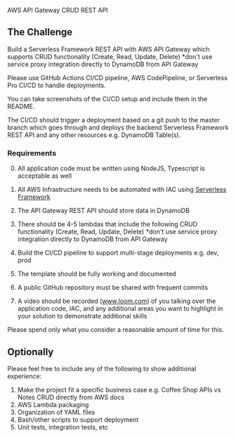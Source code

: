  AWS API Gateway CRUD REST API

## The Challenge

Build a Serverless Framework REST API with AWS API Gateway which supports CRUD functionality (Create, Read, Update, Delete) *don't use service proxy integration directly to DynamoDB from API Gateway

Please use GitHub Actions CI/CD pipeline, AWS CodePipeline, or Serverless Pro CI/CD to handle deployments.

You can take screenshots of the CI/CD setup and include them in the README.

The CI/CD should trigger a deployment based on a git push to the master branch which goes through and deploys the backend Serverless Framework REST API and any other resources e.g. DynamoDB Table(s).

### Requirements

0. All application code must be written using NodeJS, Typescript is acceptable as well

1. All AWS Infrastructure needs to be automated with IAC using [Serverless Framework](https://www.serverless.com)

2. The API Gateway REST API should store data in DynamoDB

3. There should be 4-5 lambdas that include the following CRUD functionality (Create, Read, Update, Delete) *don't use service proxy integration directly to DynamoDB from API Gateway

3. Build the CI/CD pipeline to support multi-stage deployments e.g. dev, prod

4. The template should be fully working and documented

4. A public GitHub repository must be shared with frequent commits

5. A video should be recorded (www.loom.com) of you talking over the application code, IAC, and any additional areas you want to highlight in your solution to demonstrate additional skills

Please spend only what you consider a reasonable amount of time for this.

## Optionally

Please feel free to include any of the following to show additional experience:

1. Make the project fit a specific business case e.g. Coffee Shop APIs vs Notes CRUD directly from AWS docs
2. AWS Lambda packaging
3. Organization of YAML files
4. Bash/other scripts to support deployment
5. Unit tests, integration tests, etc